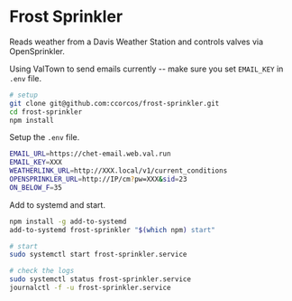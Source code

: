# Frost Sprinkler

Reads weather from a Davis Weather Station and controls valves via OpenSprinkler.

Using ValTown to send emails currently -- make sure you set `EMAIL_KEY` in `.env` file.


```sh
# setup
git clone git@github.com:ccorcos/frost-sprinkler.git
cd frost-sprinkler
npm install
```

Setup the `.env` file.
```sh
EMAIL_URL=https://chet-email.web.val.run
EMAIL_KEY=XXX
WEATHERLINK_URL=http://XXX.local/v1/current_conditions
OPENSPRINKLER_URL=http://IP/cm?pw=XXX&sid=23
ON_BELOW_F=35
```

Add to systemd and start.

```sh
npm install -g add-to-systemd
add-to-systemd frost-sprinkler "$(which npm) start"

# start
sudo systemctl start frost-sprinkler.service

# check the logs
sudo systemctl status frost-sprinkler.service
journalctl -f -u frost-sprinkler.service
```